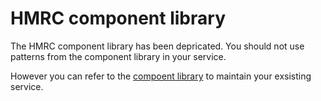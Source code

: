 # HMRC component library

The HMRC component library has been depricated. You should not use patterns from the component library in your service.

However you can refer to the [compoent library](https://hmrc-component-library.herokuapp.com) to maintain your exsisting service.